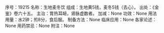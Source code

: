 序号：19215
名称：生地麦冬饮
组成：生地黄5钱，麦冬5钱（去心）。
出处：《金鉴》卷六十五。
主治：胃热耳衄，肾脉虚数者。
加减：None
功效：None
用法用量：水2钟；煎8分，食后服。
制备方法：None
临床应用：None
各家论述：None
用药禁忌：None
附注：None
